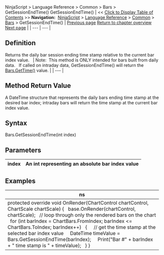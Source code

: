 ﻿
NinjaScript \> Language Reference \> Common \> Bars \> GetSessionEndTime()
GetSessionEndTime()
| \<\< [Click to Display Table of Contents](getsessionendtime.md) \>\> **Navigation:**     [NinjaScript](ninjascript.md) \> [Language Reference](language_reference_wip.md) \> [Common](common.md) \> [Bars](bars.md) \> GetSessionEndTime() | [Previous page](getopen.md) [Return to chapter overview](bars.md) [Next page](gettime.md) |
| --- | --- |
## Definition
Returns the daily bar session ending time stamp relative to the current bar index value.
 
| Note:  This method is ONLY intended for bars built from daily data.   If called on intraday data, GetSessionEndTime() will return the [Bars.GetTime()](gettime.md) value. |
| --- |

## Method Return Value
A DateTime structure that represents the daily bars ending time stamp at the desired bar index; intraday bars will return the time stamp at the current bar index value.
## 
## Syntax
Bars.GetSessionEndTime(int index)
 
## Parameters
| index | An int representing an absolute bar index value |
| --- | --- |

## Examples
| ns |
| --- |
| protected override void OnRender(ChartControl chartControl, ChartScale chartScale) {    base.OnRender(chartControl, chartScale);    // loop through only the rendered bars on the chart    for (int barIndex \= ChartBars.FromIndex; barIndex \<\= ChartBars.ToIndex; barIndex\+\+)    {      // get the time stamp at the selected bar index value      DateTime timeValue \= Bars.GetSessionEndTime(barIndex);      Print("Bar \#" \+ barIndex \+ " time stamp is " \+ timeValue);    } } |

